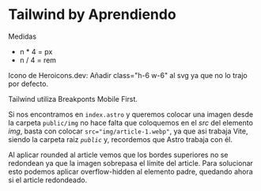 # Tailwind by Aprendiendo

Medidas

- n \* 4 = px
- n / 4 = rem

Icono de Heroicons.dev: Añadir class="h-6 w-6" al svg ya que no lo trajo por defecto.

Tailwind utiliza Breakponts Mobile First.

Si nos encontramos en `index.astro` y queremos colocar una imagen desde la carpeta `public/img` no hace falta que coloquemos en el _src_ del elemento _img_, basta con colocar `src="img/article-1.webp"`, ya que asi trabaja Vite, siendo la carpeta raiz _`public`_ y, recordemos que Astro trabaja con él.

Al aplicar rounded al article vemos que los bordes superiores no se redondean ya que la imagen sobrepasa el límite del article. Para solucionar esto podemos aplicar overflow-hidden al elemento padre, quedando ahora si el article redondeado.
